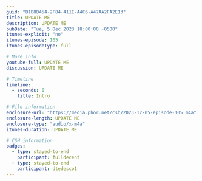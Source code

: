 ```yaml
---
guid: "B1B8B454-2F84-411E-A4C6-A47AA2FA2E13"
title: UPDATE ME
description: UPDATE ME 
pubDate: "Tue, 5 Dec 2023 18:00:00 -0500"
itunes-explicit: "no"
itunes-episode: 105
itunes-episodeType: full

# More info
youtube-full: UPDATE ME
discussion: UPDATE ME

# Timeline
timeline:
  - seconds: 0
    title: Intro

# File information
enclosure-url: "https://media.phor.net/csh/2023-12-05-episode-105.m4a"
enclosure-length: UPDATE ME
enclosure-type: "audio/x-m4a"
itunes-duration: UPDATE ME

# CSH information
badges:
  - type: stayed-to-end
    participant: fulldecent
  - type: stayed-to-end
    participant: dtedesco1
---
```

